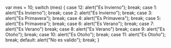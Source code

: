 var mes = 10;
switch (mes) {
  case 12:
    alert("Es Invierno");
    break;
  case 1:
    alert("Es Invierno");
    break;
  case 2:
    alert("Es Invierno");
    break;
  case 3:
    alert("Es Primavera");
    break;
  case 4:
    alert("Es Primavera");
    break;
  case 5:
    alert("Es Primavera");
    break;
  case 6:
    alert("Es Verano");
    break;
  case 7:
    alert("Es Verano")
    break;
  case 8:
    alert("Es Verano")
    break;
  case 9:
    alert("Es Otoño");
    break;
  case 10:
    alert("Es Otoño");
    break;
  case 11:
    alert("Es Otoño");
    break;
  default:
    alert("No es valido");
    break;
}
